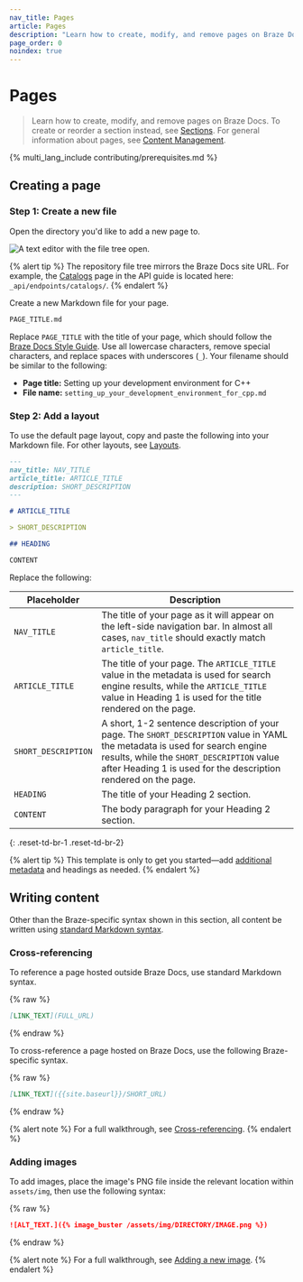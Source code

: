 ```yaml
---
nav_title: Pages
article: Pages
description: "Learn how to create, modify, and remove pages on Braze Docs."
page_order: 0
noindex: true
---
```


# Pages

> Learn how to create, modify, and remove pages on Braze Docs. To create or reorder a section instead, see [Sections]({{site.baseurl}}/contributing/content_management/sections/). For general information about pages, see [Content Management]({{site.baseurl}}/contributing/content_management/#pages).

{% multi_lang_include contributing/prerequisites.md %}

## Creating a page

### Step 1: Create a new file

Open the directory you'd like to add a new page to.

![A text editor with the file tree open.]()

{% alert tip %}
The repository file tree mirrors the Braze Docs site URL. For example, the [Catalogs]({{site.baseurl}}/api/endpoints/catalogs/) page in the API guide is located here: `_api/endpoints/catalogs/`.
{% endalert %}

Create a new Markdown file for your page.

```bash
PAGE_TITLE.md
```

Replace `PAGE_TITLE` with the title of your page, which should follow the [Braze Docs Style Guide]({{site.baseurl}}/contributing/style_guide/). Use all lowercase characters, remove special characters, and replace spaces with underscores (`_`). Your filename should be similar to the following:

- **Page title:** Setting up your development environment for C++
- **File name:** `setting_up_your_development_environment_for_cpp.md`

### Step 2: Add a layout

To use the default page layout, copy and paste the following into your Markdown file. For other layouts, see [Layouts]({{site.baseurl}}/contributing/yaml_front_matter/page_layouts/).

```markdown
---
nav_title: NAV_TITLE
article_title: ARTICLE_TITLE
description: SHORT_DESCRIPTION
---

# ARTICLE_TITLE

> SHORT_DESCRIPTION

## HEADING

CONTENT
```

Replace the following:

| Placeholder         | Description                                                                                                                                                                                                                                 |
|---------------------|---------------------------------------------------------------------------------------------------------------------------------------------------------------------------------------------------------------------------------------------|
| `NAV_TITLE`         | The title of your page as it will appear on the left-side navigation bar. In almost all cases, `nav_title` should exactly match `article_title`.                                 |
| `ARTICLE_TITLE`     | The title of your page. The `ARTICLE_TITLE` value in the metadata is used for search engine results, while the `ARTICLE_TITLE` value in Heading 1 is used for the title rendered on the page.                                               |
| `SHORT_DESCRIPTION` | A short, 1-2 sentence description of your page. The `SHORT_DESCRIPTION` value in YAML the metadata is used for search engine results, while the `SHORT_DESCRIPTION` value after Heading 1 is used for the description rendered on the page. |
| `HEADING`           | The title of your Heading 2 section.                                                                                                                                                                                                        |
| `CONTENT`           | The body paragraph for your Heading 2 section.                                                                                                                                                                                              |
{: .reset-td-br-1 .reset-td-br-2}

{% alert tip %}
This template is only to get you started&#8212;add [additional metadata]({{site.baseurl}}/contributing/yaml_front_matter/metadata/) and headings as needed.
{% endalert %}

## Writing content

Other than the Braze-specific syntax shown in this section, all content be written using [standard Markdown syntax](https://www.markdownguide.org/basic-syntax/).

### Cross-referencing

To reference a page hosted outside Braze Docs, use standard Markdown syntax.

{% raw %}
```markdown
[LINK_TEXT](FULL_URL)
```
{% endraw %}

To cross-reference a page hosted on Braze Docs, use the following Braze-specific syntax.

{% raw %}
```markdown
[LINK_TEXT]({{site.baseurl}}/SHORT_URL)
```
{% endraw %}

{% alert note %}
For a full walkthrough, see [Cross-referencing]({{site.baseurl}}/contributing/content_management/cross_referencing/).
{% endalert %}

### Adding images

To add images, place the image's PNG file inside the relevant location within `assets/img`, then use the following syntax:

{% raw %}
```markdown
![ALT_TEXT.]({% image_buster /assets/img/DIRECTORY/IMAGE.png %})
```
{% endraw %}

{% alert note %}
For a full walkthrough, see [Adding a new image]({{site.baseurl}}/contributing/content_management/images/).
{% endalert %}
